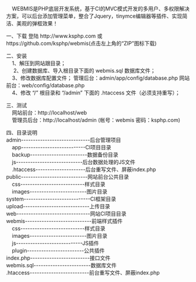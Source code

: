 <p>&nbsp;&nbsp;&nbsp; WEBMIS是PHP底层开发系统，基于CI的MVC模式开发的多用户、多权限解决方案，可以后台添加管理菜单，整合了Jquery，tinymce编辑器等插件、实现简洁、美观的弹框效果！</p>
<p>一、下载 登陆 http://www.ksphp.com 或 https://github.com/ksphp/webmis(点击左上角的&ldquo;ZIP&rdquo;图标下载)</p>
<p>二、安装 <br />&nbsp;&nbsp;&nbsp; 1、解压到网站跟目录；<br />&nbsp;&nbsp;&nbsp;&nbsp; 2、创建数据库、导入根目录下面的 webmis.sql 数据库文件； <br />&nbsp;&nbsp;&nbsp; 3、修改数据库配置文件； 管理后台：admin/app/config/database.php 网站前台：web/config/database.php<br />&nbsp;&nbsp;&nbsp; 4、修改 &ldquo;/&rdquo; 根目录和 &ldquo;/admin&rdquo; 下面的 .htaccess 文件（必须支持重写）；</p>
<p>三、测试<br />&nbsp;&nbsp;&nbsp; 网站前台：http://localhost/web<br />&nbsp;&nbsp;&nbsp; 管理员后台：http://localhost/admin (帐号：webmis 密码：ksphp.com)</p>
<p>四、目录说明<br />admin-----------------------------后台管理项目<br />&nbsp;&nbsp;&nbsp; app---------------------------CI项目目录<br />&nbsp;&nbsp;&nbsp; backup------------------------数据备份目录 <br />&nbsp;&nbsp;&nbsp; js----------------------------后台数据处理的JS文件<br />&nbsp;&nbsp;&nbsp; .htaccess---------------------后台重写文件、屏蔽index.php<br />public----------------------------网站前台公共目录<br />&nbsp;&nbsp;&nbsp; css---------------------------样式目录<br />&nbsp;&nbsp;&nbsp; images------------------------图片目录<br />system----------------------------CI框架目录<br />upload----------------------------上传目录<br />web-------------------------------网站CI项目目录<br />webmis----------------------------前端样式插件<br />&nbsp;&nbsp;&nbsp; css---------------------------样式目录<br />&nbsp;&nbsp;&nbsp; images------------------------图片目录<br />&nbsp;&nbsp;&nbsp; js----------------------------JS插件<br />&nbsp;&nbsp;&nbsp; plugin------------------------公共插件<br />index.php-------------------------接口文件<br />webmis.sql------------------------数据库文件<br />.htaccess-------------------------前台重写文件、屏蔽index.php</p>